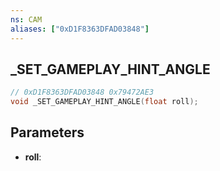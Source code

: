 ```yaml
---
ns: CAM
aliases: ["0xD1F8363DFAD03848"]
---
```

## _SET_GAMEPLAY_HINT_ANGLE

```c
// 0xD1F8363DFAD03848 0x79472AE3
void _SET_GAMEPLAY_HINT_ANGLE(float roll);
```

## Parameters
* **roll**: 

